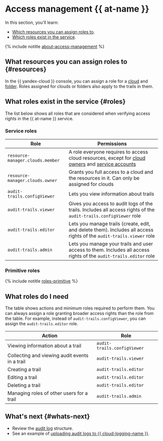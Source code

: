 # Access management {{ at-name }}

In this section, you'll learn:

* [Which resources you can assign roles to](#resources).
* [Which roles exist in the service](#roles).

{% include notitle [about-access-management](../../_includes/iam/about-access-management.md) %}

## What resources you can assign roles to {#resources}

In the {{ yandex-cloud }} console, you can assign a role for a [cloud](../../resource-manager/concepts/resources-hierarchy.md#cloud) and [folder](../../resource-manager/concepts/resources-hierarchy.md#folder). Roles assigned for clouds or folders also apply to the trails in them.

## What roles exist in the service {#roles}

The list below shows all roles that are considered when verifying access rights in the {{ at-name }} service.

### Service roles

| Role | Permissions |
----- | -----
| `resource-manager.clouds.member` | A role everyone requires to access cloud resources, except for [cloud owners](../../resource-manager/concepts/resources-hierarchy.md#owner) and [service accounts](../../iam/concepts/users/service-accounts.md) |
| `resource-manager.clouds.owner` | Grants you full access to a cloud and the resources in it. Can only be assigned for clouds |
| `audit-trails.configViewer` | Lets you view information about trails |
| `audit-trails.viewer` | Gives you access to audit logs of the trails. Includes all access rights of the `audit-trails.configViewer` role |
| `audit-trails.editor` | Lets you manage trails (create, edit, and delete them). Includes all access rights of the `audit-trails.viewer` role |
| `audit-trails.admin` | Lets you manage your trails and user access to them. Includes all access rights of the `audit-trails.editor` role |

### Primitive roles

{% include notitle [roles-primitive](../../_includes/roles-primitive.md) %}

## What roles do I need

The table shows actions and minimum roles required to perform them. You can always assign a role granting broader access rights than the role from the table. For example, instead of `audit-trails.configViewer`, you can assign the `audit-trails.editor` role.

| Action | Role |
----- | -----
| Viewing information about a trail | `audit-trails.configViewer` |
| Collecting and viewing audit events in a trail | `audit-trails.viewer` |
| Creating a trail | `audit-trails.editor` |
| Editing a trail | `audit-trails.editor` |
| Deleting a trail | `audit-trails.editor` |
| Managing roles of other users for a trail | `audit-trails.admin` |

## What's next {#whats-next}

* Review the [audit log](../concepts/format.md) structure.
* See an example of [uploading audit logs to {{ cloud-logging-name }}](../operations/export-cloud-logging.md).

